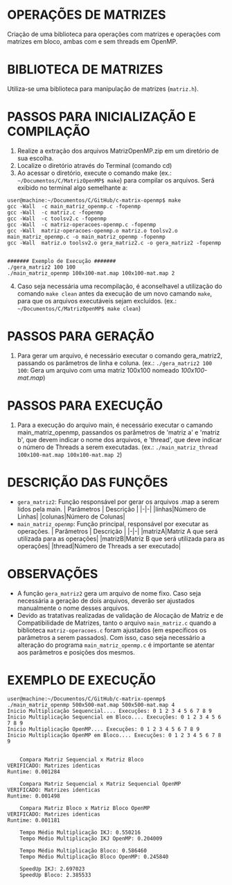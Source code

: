 # OPERAÇÕES DE MATRIZES 
Criação de uma biblioteca para operações com matrizes e operações com matrizes em bloco, ambas com e sem threads em OpenMP.

# BIBLIOTECA DE MATRIZES 
Utiliza-se uma biblioteca para manipulação de matrizes (`matriz.h`).

# PASSOS PARA INICIALIZAÇÃO E COMPILAÇÃO
1. Realize a extração dos arquivos MatrizOpenMP.zip em um diretório de sua escolha.
2. Localize o diretório através do Terminal (comando cd)
3. Ao acessar o diretório, execute o comando make (ex.: `~/Documentos/C/MatrizOpenMP$ make`) para compilar os arquivos. Será exibido no terminal algo semelhante a:
```
user@machine:~/Documentos/C/GitHub/c-matrix-openmp$ make
gcc -Wall  -c main_matriz_openmp.c -fopenmp
gcc -Wall  -c matriz.c -fopenmp
gcc -Wall  -c toolsv2.c -fopenmp
gcc -Wall  -c matriz-operacoes-openmp.c -fopenmp
gcc -Wall  matriz-operacoes-openmp.o matriz.o toolsv2.o main_matriz_openmp.c -o main_matriz_openmp -fopenmp
gcc -Wall  matriz.o toolsv2.o gera_matriz2.c -o gera_matriz2 -fopenmp


####### Exemplo de Execução #######
./gera_matriz2 100 100
./main_matriz_openmp 100x100-mat.map 100x100-mat.map 2
```
4. Caso seja necessária uma recompilação, é aconselhavel a utilização do comando `make clean` antes da execução de um novo camando `make`, para que os arquivos executáveis sejam excluídos. (ex.: `~/Documentos/C/MatrizOpenMP$ make clean`)

# PASSOS PARA GERAÇÃO
1. Para gerar um arquivo, é necessário executar o comando gera_matriz2, passando os parâmetros de linha e coluna. (ex.: `./gera_matriz2 100 100`: Gera um arquivo com uma matriz 100x100 nomeado _100x100-mat.map_)

# PASSOS PARA EXECUÇÃO
1. Para a execução do arquivo main, é necessário executar o camando main_matriz_openmp, passandos os parâmetros de 'matriz a' e 'matriz b', que devem indicar o nome dos arquivos, e 'thread', que deve indicar o número de Threads a serem executadas. (ex.: `./main_matriz_thread 100x100-mat.map 100x100-mat.map 2`)

# DESCRIÇÃO DAS FUNÇÕES
* `gera_matriz2`: Função responsável por gerar os arquivos .map a serem lidos pela main.
    | Parâmetros  | Descrição     |
    |-|-|
    |linhas|Número de Linhas|
    |colunas|Número de Colunas|
* `main_matriz_openmp`: Função principal, responsável por executar as operações.
    | Parâmetros  | Descrição     |
    |-|-|
    |matrizA|Matriz A que será utilizada para as operações|
    |matrizB|Matriz B que será utilizada para as operações|
    |thread|Número de Threads a ser executado|

# OBSERVAÇÕES
* A função `gera_matriz2` gera um arquivo de nome fixo. Caso seja necessária a geração de dois arquivos, deverão ser ajustados manualmente o nome desses arquivos.
* Devido as tratativas realizadas de validação de Alocação de Matriz e de Compatibilidade de Matrizes, tanto o arquivo `main_matriz.c` quando a biblioteca `matriz-operacoes.c` foram ajustados (em específicos os parâmetros a serem passados). Com isso, caso seja necessário a alteração do programa `main_matriz_openmp.c` é importante se atentar aos parâmetros e posições dos mesmos.

# EXEMPLO DE EXECUÇÃO
```
user@machine:~/Documentos/C/GitHub/c-matrix-openmp$ ./main_matriz_openmp 500x500-mat.map 500x500-mat.map 4
Inicio Multiplicação Sequencial.... Execuções: 0 1 2 3 4 5 6 7 8 9 
Inicio Multiplicação Sequencial em Bloco.... Execuções: 0 1 2 3 4 5 6 7 8 9 
Inicio Multiplicação OpenMP.... Execuções: 0 1 2 3 4 5 6 7 8 9 
Inicio Multiplicação OpenMP em Bloco.... Execuções: 0 1 2 3 4 5 6 7 8 9 


	Compara Matriz Sequencial x Matriz Bloco
VERIFICADO: Matrizes identicas
Runtime: 0.001284

	Compara Matriz Sequencial x Matriz Sequencial OpenMP
VERIFICADO: Matrizes identicas
Runtime: 0.001498

	Compara Matriz Bloco x Matriz Bloco OpenMP
VERIFICADO: Matrizes identicas
Runtime: 0.001181

	Tempo Médio Multiplicação IKJ: 0.550216
	Tempo Médio Multiplicação IKJ OpenMP: 0.204009

	Tempo Médio Multiplicação Bloco: 0.586460
	Tempo Médio Multiplicação Bloco OpenMP: 0.245840

	SpeedUp IKJ: 2.697023
	SpeedUp Bloco: 2.385533

```